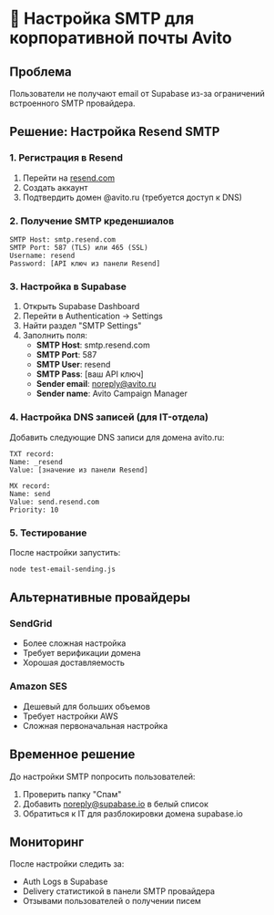 # 📧 Настройка SMTP для корпоративной почты Avito

## Проблема

Пользователи не получают email от Supabase из-за ограничений встроенного SMTP провайдера.

## Решение: Настройка Resend SMTP

### 1. Регистрация в Resend

1. Перейти на [resend.com](https://resend.com)
2. Создать аккаунт
3. Подтвердить домен @avito.ru (требуется доступ к DNS)

### 2. Получение SMTP креденшиалов

```
SMTP Host: smtp.resend.com
SMTP Port: 587 (TLS) или 465 (SSL)
Username: resend
Password: [API ключ из панели Resend]
```

### 3. Настройка в Supabase

1. Открыть Supabase Dashboard
2. Перейти в Authentication → Settings
3. Найти раздел "SMTP Settings"
4. Заполнить поля:
   - **SMTP Host**: smtp.resend.com
   - **SMTP Port**: 587
   - **SMTP User**: resend
   - **SMTP Pass**: [ваш API ключ]
   - **Sender email**: noreply@avito.ru
   - **Sender name**: Avito Campaign Manager

### 4. Настройка DNS записей (для IT-отдела)

Добавить следующие DNS записи для домена avito.ru:

```
TXT record:
Name: _resend
Value: [значение из панели Resend]

MX record:
Name: send
Value: send.resend.com
Priority: 10
```

### 5. Тестирование

После настройки запустить:

```bash
node test-email-sending.js
```

## Альтернативные провайдеры

### SendGrid

- Более сложная настройка
- Требует верификации домена
- Хорошая доставляемость

### Amazon SES

- Дешевый для больших объемов
- Требует настройки AWS
- Сложная первоначальная настройка

## Временное решение

До настройки SMTP попросить пользователей:

1. Проверить папку "Спам"
2. Добавить noreply@supabase.io в белый список
3. Обратиться к IT для разблокировки домена supabase.io

## Мониторинг

После настройки следить за:

- Auth Logs в Supabase
- Delivery статистикой в панели SMTP провайдера
- Отзывами пользователей о получении писем
